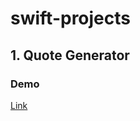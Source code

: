 # swift-projects

## 1. Quote Generator 

### Demo
[Link](https://github.com/inwookie/swift-projects/tree/main/QuoteGenerator)
